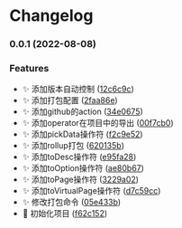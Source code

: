 # Changelog


### 0.0.1 (2022-08-08)


### Features

* ✨ 添加版本自动控制 ([12c6c9c](https://github.com/hackers267/antd-observable/commit/12c6c9c909ba3e14fc4c141ce5049596e371c50a))
* ✨ 添加打包配置 ([2faa86e](https://github.com/hackers267/antd-observable/commit/2faa86e62c3ed0a6800a5df5398f042aff49016c))
* ✨ 添加github的action ([34e0675](https://github.com/hackers267/antd-observable/commit/34e067574306c7a84f71979046a095f3650847f6))
* ✨ 添加operator在项目中的导出 ([00f7cb0](https://github.com/hackers267/antd-observable/commit/00f7cb05c7a9c4c389ed7e08032ec5fc0a006227))
* ✨ 添加pickData操作符 ([f2c9e52](https://github.com/hackers267/antd-observable/commit/f2c9e521e0ef27d8119102935e6ebe9e5d5145cf))
* ✨ 添加rollup打包 ([620135b](https://github.com/hackers267/antd-observable/commit/620135b446c43857e7b31f7aa15f5f548511050e))
* ✨ 添加toDesc操作符 ([e95fa28](https://github.com/hackers267/antd-observable/commit/e95fa28e0fe06e18ae6b8f13cf9f25f7eccb573f))
* ✨ 添加toOption操作符 ([ae80b67](https://github.com/hackers267/antd-observable/commit/ae80b674fae853fd7fbe4738c13f91950db57574))
* ✨ 添加toPage操作符 ([3229a02](https://github.com/hackers267/antd-observable/commit/3229a022c504032572e85b873cc265c373a2694b))
* ✨ 添加toVirtualPage操作符 ([d7c59cc](https://github.com/hackers267/antd-observable/commit/d7c59cc8943144fac0b6fd0a4f3ca3baf7369f7c))
* ✨ 修改打包命令 ([05e433b](https://github.com/hackers267/antd-observable/commit/05e433bfabf950ff082795b00e8ce4c4827364ac))
* 🎉 初始化项目 ([f62c152](https://github.com/hackers267/antd-observable/commit/f62c152b3e45bc1fe63d2178b785b21e1d36e176))
